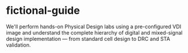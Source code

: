 # fictional-guide
We'll perform hands-on Physical Design labs using a pre-configured VDI image and understand the complete hierarchy of digital and mixed-signal design implementation — from standard cell design to DRC and STA validation.
